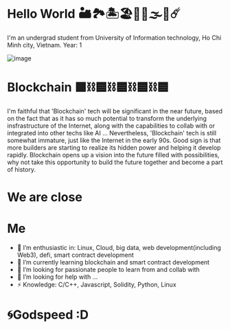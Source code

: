 # Hello World 🏜️🏞️🏝️🏖️🌅🌄🌫️🌠☄️
I'm an undergrad student from University of Information technology, Ho Chi Minh city, Vietnam.
Year: 1

![image](https://github.com/ducmint864/ducmint864/assets/69887564/8d378a88-cf64-4052-a60e-ac439a037bdb)

# Blockchain 🟪⛓️🟦⛓️🟦⛓️🟦⛓️🟦
I'm faithful that 'Blockchain' tech will be significant in the near future, based on the fact that as it has so much potential to transform the underlying insfrastructure of the Internet, along with the capabilities to collab with or integrated into other techs like AI ... Nevertheless, 'Blockchain' tech is still somewhat immature, just like the Internet in the early 90s. Good sign is that more builders are starting to realize its hidden power and helping it develop rapidly. Blockchain opens up a vision into the future filled with possibilities, why not take this opportunity to build the future together and become a part of history.

# We are close

# Me
- 🔭 I’m enthusiastic in: Linux, Cloud, big data, web development(including Web3), defi, smart contract development
- 🌱 I’m currently learning blockchain and smart contract development
- 👯 I’m looking for passionate people to learn from and collab with
- 🤔 I’m looking for help with ...
- ⚡ Knowledge: C/C++, Javascript, Solidity, Python, Linux

# 🌀Godspeed :D
<!--
**ducmint864/ducmint864** is a ✨ _special_ ✨ repository because its `README.md` (this file) appears on your GitHub profile.
